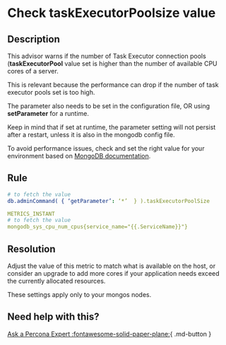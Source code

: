 # Check taskExecutorPoolsize value

## Description
This advisor warns if the number of Task Executor connection pools (**taskExecutorPool** value set is higher than the number of available CPU cores of a server. 

This is relevant because the performance can drop if the number of task executor pools set is too high.

The parameter also needs to be set in the configuration file, OR using **setParameter** for a runtime. 

Keep in mind that if set at runtime, the parameter setting will not persist after a restart, unless it is also in the mongodb  config file. 

To avoid performance issues, check and set the right value for your environment based on [MongoDB documentation](https://www.mongodb.com/docs/manual/reference/parameters/#mongodb-parameter-param.taskExecutorPoolSize).   

## Rule
``` yaml MONGODB_GETPARAMETER
# to fetch the value
db.adminCommand( { ‘getParameter’: ‘*’  } ).taskExecutorPoolSize

METRICS_INSTANT
# to fetch the value
mongodb_sys_cpu_num_cpus{service_name="{{.ServiceName}}"}

``` 

## Resolution
Adjust the value of this metric to match what is available on the host, or consider an upgrade to add more cores if your application needs exceed the currently allocated resources.

These settings apply only to your mongos nodes.

## Need help with this?

[Ask a Percona Expert :fontawesome-solid-paper-plane:](https://www.percona.com/about-percona/contact?utm_source=pmm&utm_medium=banner&utm_campaign=advisors_readmore){ .md-button }